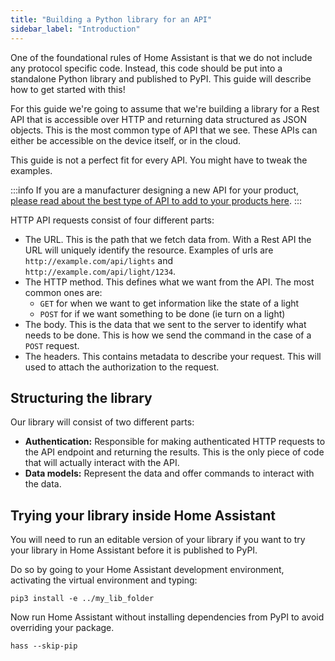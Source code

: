 ```yaml
---
title: "Building a Python library for an API"
sidebar_label: "Introduction"
---
```


One of the foundational rules of Home Assistant is that we do not include any protocol specific code. Instead, this code should be put into a standalone Python library and published to PyPI. This guide will describe how to get started with this!

For this guide we're going to assume that we're building a library for a Rest API that is accessible over HTTP and returning data structured as JSON objects. This is the most common type of API that we see. These APIs can either be accessible on the device itself, or in the cloud.

This guide is not a perfect fit for every API. You might have to tweak the examples.

:::info
If you are a manufacturer designing a new API for your product, [please read about the best type of API to add to your products here](https://www.home-assistant.io/blog/2016/02/12/classifying-the-internet-of-things/#local-device-pushing-new-state).
:::

HTTP API requests consist of four different parts:

- The URL. This is the path that we fetch data from. With a Rest API the URL will uniquely identify the resource. Examples of urls are `http://example.com/api/lights` and `http://example.com/api/light/1234`.
- The HTTP method. This defines what we want from the API. The most common ones are:
  - `GET` for when we want to get information like the state of a light
  - `POST` for if we want something to be done (ie turn on a light)
- The body. This is the data that we sent to the server to identify what needs to be done. This is how we send the command in the case of a `POST` request.
- The headers. This contains metadata to describe your request. This will used to attach the authorization to the request.

## Structuring the library

Our library will consist of two different parts:

- **Authentication:** Responsible for making authenticated HTTP requests to the API endpoint and returning the results. This is the only piece of code that will actually interact with the API.
- **Data models:** Represent the data and offer commands to interact with the data.

## Trying your library inside Home Assistant

You will need to run an editable version of your library if you want to try your library in Home Assistant before it is published to PyPI.

Do so by going to your Home Assistant development environment, activating the virtual environment and typing:

```shell
pip3 install -e ../my_lib_folder
```

Now run Home Assistant without installing dependencies from PyPI to avoid overriding your package.

```shell
hass --skip-pip
```
